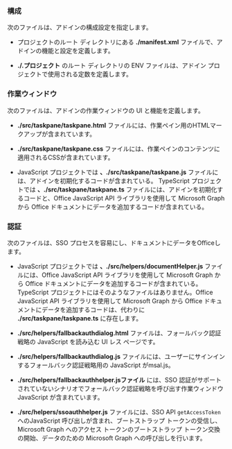 ### <a name="configuration"></a>構成

次のファイルは、アドインの構成設定を指定します。

- プロジェクトのルート ディレクトリにある **./manifest.xml** ファイルで、アドインの機能と設定を定義します。

- **./.プロジェクト** のルート ディレクトリの ENV ファイルは、アドイン プロジェクトで使用される定数を定義します。

### <a name="task-pane"></a>作業ウィンドウ 

次のファイルは、アドインの作業ウィンドウの UI と機能を定義します。

- **./src/taskpane/taskpane.html** ファイルには、作業ペイン用のHTMLマークアップが含まれています。

- **./src/taskpane/taskpane.css** ファイルには、作業ペインのコンテンツに適用されるCSSが含まれています。

- JavaScript プロジェクトでは **、./src/taskpane/taskpane.js** ファイルには、アドインを初期化するコードが含まれている。 TypeScript プロジェクトでは **、./src/taskpane/taskpane.ts** ファイルには、アドインを初期化するコードと、Office JavaScript API ライブラリを使用して Microsoft Graph から Office ドキュメントにデータを追加するコードが含まれている。

### <a name="authentication"></a>認証

次のファイルは、SSO プロセスを容易にし、ドキュメントにデータをOfficeします。

- JavaScript プロジェクトでは **、./src/helpers/documentHelper.js** ファイルには、Office JavaScript API ライブラリを使用して Microsoft Graph から Office ドキュメントにデータを追加するコードが含まれている。 TypeScript プロジェクトにはそのようなファイルはありません。Office JavaScript API ライブラリを使用して Microsoft Graph から Office ドキュメントにデータを追加するコードは、代わりに **./src/taskpane/taskpane.ts** に存在します。

- **./src/helpers/fallbackauthdialog.html** ファイルは、フォールバック認証戦略の JavaScript を読み込む UI レス ページです。

- **./src/helpers/fallbackauthdialog.js** ファイルには、ユーザーにサインインするフォールバック認証戦略用の JavaScript がmsal.js。

- **./src/helpers/fallbackauthhelper.jsファイル** には、SSO 認証がサポートされていないシナリオでフォールバック認証戦略を呼び出す作業ウィンドウ JavaScript が含まれています。

- **./src/helpers/ssoauthhelper.js** ファイルには、SSO API `getAccessToken` へのJavaScript 呼び出しが含まれ、ブートストラップ トークンの受信し、Microsoft Graph へのアクセス トークンのブートストラップ トークン交換の開始、データのための Microsoft Graph への呼び出しを行います。